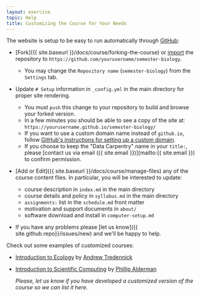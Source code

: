 ```yaml
---
layout: exercise
topic: Help
title: Customizing the Course for Your Needs
---
```


The website is setup to be easy to run automatically through [GitHub](http://github.com):

- [Fork]({{ site.baseurl }}/docs/course/forking-the-course) 
   or [import](https://import.github.com/) the repository to 
   `https://github.com/yourusername/semester-biology`.
   - You may change the `Repository name` (`semester-biology`) from the 
     `Settings` tab.
   
- Update `# Setup` information in `_config.yml` in the main directory for proper
  site rendering.
  - You must `push` this change to your repository to build and browse your 
    forked version.
  - In a few minutes you should be able to see a copy of the site at:
    `https://yourusername.github.io/semester-biology/`
  - If you want to use a custom domain name instead of `github.io`, follow
    [GitHub's instructions for setting up a custom domain](https://help.github.com/articles/using-a-custom-domain-with-github-pages/).
  - If you choose to keep the "Data Carpentry" name in your `title:`, please
    [contact us via email ({{ site.email }})](mailto:{{ site.email }}) 
    to confirm permission.

- [Add or Edit]({{ site.baseurl }}/docs/course/manage-files) any of the course content files. In particular, you will be interested to update:
  - course description in `index.md` in the main directory
  - course details and policy in `syllabus.md` in the main directory
  - `assignments:` list in the `schedule.md` front matter
  - motivation and support documents in `about/`
  - software download and install in `computer-setup.md`

- If you have any problems please [let us know]({{ site.github.repo}}/issues/new) and we'll be happy to help.

Check out some examples of customized courses:

- [Introduction to Ecology](https://atredennick.github.io/ecology_class/) by [Andrew Tredennick](https://atredennick.github.io/)
- [Introduction to Scientific Computing](https://palderman.github.io/DataSciAg/) by [Phillip Alderman](http://pss.okstate.edu/pass-drctry/faculty/alderman/alderman)

   *Please, let us know if you have developed a customized version of the course
   so we can list it here.*